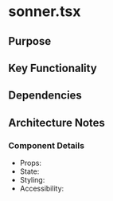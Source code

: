 # sonner.tsx

## Purpose

## Key Functionality

## Dependencies

## Architecture Notes

### Component Details
- Props: 
- State: 
- Styling: 
- Accessibility: 
